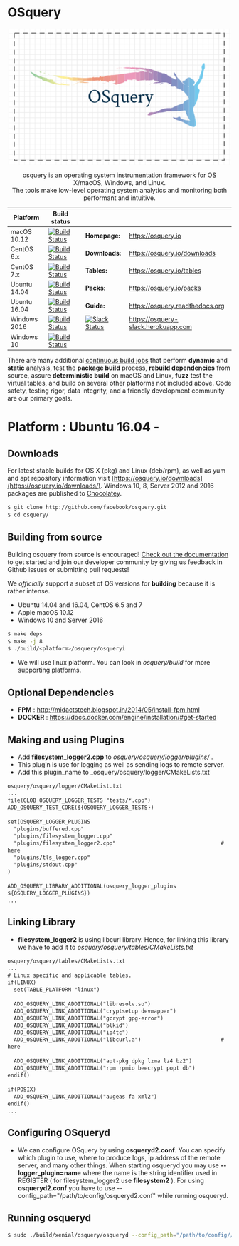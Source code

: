# OSquery

<p align="center">
<img align="center" src="https://raw.githubusercontent.com/Utkarsh0901/Osquery/master/OSquery_logo.png" alt="osquery logo" width="500"/>

<p align="center">
osquery is an operating system instrumentation framework for OS X/macOS, Windows, and Linux. <br/>
The tools make low-level operating system analytics and monitoring both performant and intuitive.

| Platform | Build status  | | | |
|----------|---------------|---|---|---|
macOS 10.12    | [![Build Status](https://jenkins.osquery.io/job/osqueryMasterBuildOSX10.12/badge/icon)](https://jenkins.osquery.io/job/osqueryMasterBuildOSX10.12/) | | **Homepage:** | https://osquery.io
CentOS 6.x | [![Build Status](https://jenkins.osquery.io/job/osqueryMasterBuildCentOS6/badge/icon)](https://jenkins.osquery.io/job/osqueryMasterBuildCentOS6/) | | **Downloads:** | https://osquery.io/downloads
CentOS 7.x   | [![Build Status](https://jenkins.osquery.io/job/osqueryMasterBuildCentOS7/badge/icon)](https://jenkins.osquery.io/job/osqueryMasterBuildCentOS7/) | | **Tables:** | https://osquery.io/tables
Ubuntu 14.04   | [![Build Status](https://jenkins.osquery.io/job/osqueryMasterBuildUbuntu14/badge/icon)](https://jenkins.osquery.io/job/osqueryMasterBuildUbuntu14/) | | **Packs:** | https://osquery.io/packs
Ubuntu 16.04 | [![Build Status](https://jenkins.osquery.io/job/osqueryMasterBuildUbuntu16/badge/icon)](https://jenkins.osquery.io/job/osqueryMasterBuildUbuntu16/) | | **Guide:** | https://osquery.readthedocs.org
Windows 2016 | [![Build Status](https://jenkins.osquery.io/job/osqueryMasterBuildWindows2016/badge/icon)](https://jenkins.osquery.io/job/osqueryMasterBuildWindows16/) | | [![Slack Status](https://osquery-slack.herokuapp.com/badge.svg)](https://osquery-slack.herokuapp.com) | https://osquery-slack.herokuapp.com
Windows 10 | [![Build Status](https://jenkins.osquery.io/job/osqueryMasterBuildWindows10/badge/icon)](https://jenkins.osquery.io/job/osqueryMasterBuildWindows10/) | | |

There are many additional [continuous build jobs](https://jenkins.osquery.io/) that perform **dynamic** and **static** analysis, test the **package build** process, **rebuild dependencies** from source, assure **deterministic build** on macOS and Linux, **fuzz** test the virtual tables, and build on several other platforms not included above. Code safety, testing rigor, data integrity, and a friendly development community are our primary goals.

# Platform : Ubuntu 16.04 -
## Downloads 

For latest stable builds for OS X (pkg) and Linux (deb/rpm), as well as yum and apt repository information visit [https://osquery.io/downloads](https://osquery.io/downloads/). Windows 10, 8, Server 2012 and 2016 packages are published to [Chocolatey](https://chocolatey.org/packages/osquery).

```bash
$ git clone http://github.com/facebook/osquery.git
$ cd osquery/
```
## Building from source

Building osquery from source is encouraged! [Check out the documentation](https://osquery.readthedocs.org/en/latest/development/building/) to get started and join our developer community by giving us feedback in Github issues or submitting pull requests!

We *officially* support a subset of OS versions for **building** because it is rather intense.
- Ubuntu 14.04 and 16.04, CentOS 6.5 and 7
- Apple macOS 10.12
- Windows 10 and Server 2016

```bash
$ make deps
$ make -j 8
$ ./build/<platform>/osquery/osqueryi
```
- We will use linux platform. You can look in _osquery/build_ for more supporting platforms. 
## Optional Dependencies
- __FPM__ : http://midactstech.blogspot.in/2014/05/install-fpm.html
- __DOCKER__ : https://docs.docker.com/engine/installation/#get-started
## Making and using  Plugins
- Add __filesystem_logger2.cpp__ to _osquery/osquery/logger/plugins/_ .
- This plugin is use for logging as well as sending logs to remote server.
-  Add this plugin_name to _osquery/osquery/logger/CMakeLists.txt

```
osquery/osquery/logger/CMakeList.txt
...
file(GLOB OSQUERY_LOGGER_TESTS "tests/*.cpp")
ADD_OSQUERY_TEST_CORE(${OSQUERY_LOGGER_TESTS})

set(OSQUERY_LOGGER_PLUGINS
  "plugins/buffered.cpp"
  "plugins/filesystem_logger.cpp"
  "plugins/filesystem_logger2.cpp"                                 # here
  "plugins/tls_logger.cpp"
  "plugins/stdout.cpp"
)

ADD_OSQUERY_LIBRARY_ADDITIONAL(osquery_logger_plugins ${OSQUERY_LOGGER_PLUGINS})
...

```
## Linking Library
- __filesystem_logger2__ is using libcurl library. Hence, for linking this library we have to add it to _osquery/osquery/tables/CMakeLists.txt_
```
osquery/osquery/tables/CMakeLists.txt
...
# Linux specific and applicable tables.
if(LINUX)
  set(TABLE_PLATFORM "linux")

  ADD_OSQUERY_LINK_ADDITIONAL("libresolv.so")
  ADD_OSQUERY_LINK_ADDITIONAL("cryptsetup devmapper")
  ADD_OSQUERY_LINK_ADDITIONAL("gcrypt gpg-error")
  ADD_OSQUERY_LINK_ADDITIONAL("blkid")
  ADD_OSQUERY_LINK_ADDITIONAL("ip4tc")
  ADD_OSQUERY_LINK_ADDITIONAL("libcurl.a")                         # here

  ADD_OSQUERY_LINK_ADDITIONAL("apt-pkg dpkg lzma lz4 bz2")
  ADD_OSQUERY_LINK_ADDITIONAL("rpm rpmio beecrypt popt db")
endif()

if(POSIX)
  ADD_OSQUERY_LINK_ADDITIONAL("augeas fa xml2")
endif()
...
```
## Configuring OSqueryd
- We can configure OSquery by using __osqueryd2.conf__. You can specify which plugin to use, where to produce logs, ip address of the remote server, and many other things. When starting osqueryd you may use __--logger_plugin=name__ where the name is the string identifier used in REGISTER ( for filesystem_logger2 use __filesystem2__ ). For using __osqueryd2.conf__ you have to use --config_path="/path/to/config/osqueryd2.conf" while running osqueryd.
## Running osqueryd
```bash
$ sudo ./build/xenial/osquery/osqueryd --config_path="/path/to/config//osqueryd2.conf" --allow_unsafe
```
